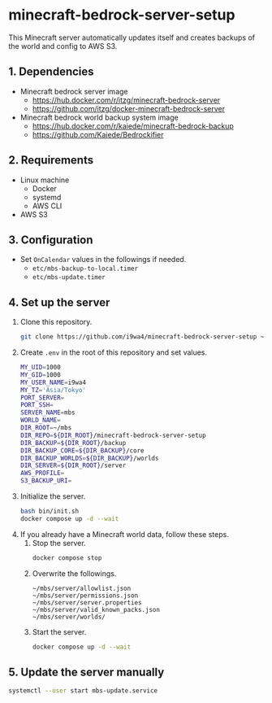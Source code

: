 # minecraft-bedrock-server-setup

This Minecraft server automatically updates itself and creates backups of the world and config to AWS S3.

## 1. Dependencies

- Minecraft bedrock server image
    - <https://hub.docker.com/r/itzg/minecraft-bedrock-server>
    - <https://github.com/itzg/docker-minecraft-bedrock-server>
- Minecraft bedrock world backup system image
    - <https://hub.docker.com/r/kaiede/minecraft-bedrock-backup>
    - <https://github.com/Kaiede/Bedrockifier>

## 2. Requirements

- Linux machine
    - Docker
    - systemd
    - AWS CLI
- AWS S3

## 3. Configuration

- Set `OnCalendar` values in the followings if needed.
    - `etc/mbs-backup-to-local.timer`
    - `etc/mbs-update.timer`

## 4. Set up the server

1. Clone this repository.
    ```sh
    git clone https://github.com/i9wa4/minecraft-bedrock-server-setup ~/mbs/minecraft-bedrock-server-setup
    ```
1. Create `.env` in the root of this repository and set values.
    ```sh
    MY_UID=1000
    MY_GID=1000
    MY_USER_NAME=i9wa4
    MY_TZ='Asia/Tokyo'
    PORT_SERVER=
    PORT_SSH=
    SERVER_NAME=mbs
    WORLD_NAME=
    DIR_ROOT=~/mbs
    DIR_REPO=${DIR_ROOT}/minecraft-bedrock-server-setup
    DIR_BACKUP=${DIR_ROOT}/backup
    DIR_BACKUP_CORE=${DIR_BACKUP}/core
    DIR_BACKUP_WORLDS=${DIR_BACKUP}/worlds
    DIR_SERVER=${DIR_ROOT}/server
    AWS_PROFILE=
    S3_BACKUP_URI=
    ```
1. Initialize the server.
    ```sh
    bash bin/init.sh
    docker compose up -d --wait
    ```
1. If you already have a Minecraft world data, follow these steps.
    1. Stop the server.
        ```sh
        docker compose stop
        ```
    1. Overwrite the followings.
        ```plaintext
        ~/mbs/server/allowlist.json
        ~/mbs/server/permissions.json
        ~/mbs/server/server.properties
        ~/mbs/server/valid_known_packs.json
        ~/mbs/server/worlds/
        ```
    1. Start the server.
        ```sh
        docker compose up -d --wait
        ```

## 5. Update the server manually

```sh
systemctl --user start mbs-update.service
```
